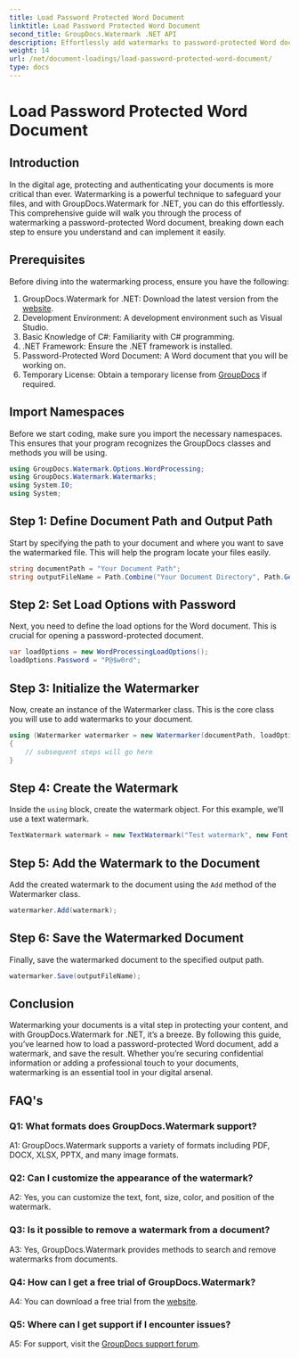 ```yaml
---
title: Load Password Protected Word Document
linktitle: Load Password Protected Word Document
second_title: GroupDocs.Watermark .NET API
description: Effortlessly add watermarks to password-protected Word documents using GroupDocs.Watermark for .NET with our comprehensive step-by-step guide.
weight: 14
url: /net/document-loadings/load-password-protected-word-document/
type: docs
---
```

# Load Password Protected Word Document

## Introduction
In the digital age, protecting and authenticating your documents is more critical than ever. Watermarking is a powerful technique to safeguard your files, and with GroupDocs.Watermark for .NET, you can do this effortlessly. This comprehensive guide will walk you through the process of watermarking a password-protected Word document, breaking down each step to ensure you understand and can implement it easily.
## Prerequisites
Before diving into the watermarking process, ensure you have the following:
1. GroupDocs.Watermark for .NET: Download the latest version from the [website](https://releases.groupdocs.com/Watermark/net/).
2. Development Environment: A development environment such as Visual Studio.
3. Basic Knowledge of C#: Familiarity with C# programming.
4. .NET Framework: Ensure the .NET framework is installed.
5. Password-Protected Word Document: A Word document that you will be working on.
6. Temporary License: Obtain a temporary license from [GroupDocs](https://purchase.groupdocs.com/temporary-license/) if required.
## Import Namespaces
Before we start coding, make sure you import the necessary namespaces. This ensures that your program recognizes the GroupDocs classes and methods you will be using.
```csharp
using GroupDocs.Watermark.Options.WordProcessing;
using GroupDocs.Watermark.Watermarks;
using System.IO;
using System;
```
## Step 1: Define Document Path and Output Path
Start by specifying the path to your document and where you want to save the watermarked file. This will help the program locate your files easily.
```csharp
string documentPath = "Your Document Path";
string outputFileName = Path.Combine("Your Document Directory", Path.GetFileName(documentPath));
```
## Step 2: Set Load Options with Password
Next, you need to define the load options for the Word document. This is crucial for opening a password-protected document.
```csharp
var loadOptions = new WordProcessingLoadOptions();
loadOptions.Password = "P@$w0rd";
```
## Step 3: Initialize the Watermarker
Now, create an instance of the Watermarker class. This is the core class you will use to add watermarks to your document.
```csharp
using (Watermarker watermarker = new Watermarker(documentPath, loadOptions))
{
    // subsequent steps will go here
}
```
## Step 4: Create the Watermark
Inside the `using` block, create the watermark object. For this example, we’ll use a text watermark.
```csharp
TextWatermark watermark = new TextWatermark("Test watermark", new Font("Arial", 12));
```
## Step 5: Add the Watermark to the Document
Add the created watermark to the document using the `Add` method of the Watermarker class.
```csharp
watermarker.Add(watermark);
```
## Step 6: Save the Watermarked Document
Finally, save the watermarked document to the specified output path.
```csharp
watermarker.Save(outputFileName);
```
## Conclusion
Watermarking your documents is a vital step in protecting your content, and with GroupDocs.Watermark for .NET, it’s a breeze. By following this guide, you’ve learned how to load a password-protected Word document, add a watermark, and save the result. Whether you’re securing confidential information or adding a professional touch to your documents, watermarking is an essential tool in your digital arsenal.
## FAQ's
### Q1: What formats does GroupDocs.Watermark support?
A1: GroupDocs.Watermark supports a variety of formats including PDF, DOCX, XLSX, PPTX, and many image formats.
### Q2: Can I customize the appearance of the watermark?
A2: Yes, you can customize the text, font, size, color, and position of the watermark.
### Q3: Is it possible to remove a watermark from a document?
A3: Yes, GroupDocs.Watermark provides methods to search and remove watermarks from documents.
### Q4: How can I get a free trial of GroupDocs.Watermark?
A4: You can download a free trial from the [website](https://releases.groupdocs.com/).
### Q5: Where can I get support if I encounter issues?
A5: For support, visit the [GroupDocs support forum](https://forum.groupdocs.com/c/watermark/19).
